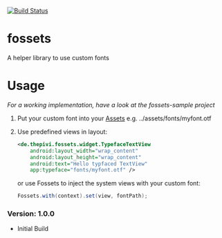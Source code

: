 [![Build Status](https://travis-ci.org/dkiefner/fossets.svg?branch=master)](https://travis-ci.org/dkiefner)
# fossets
A helper library to use custom fonts

# Usage
*For a working implementation, have a look at the fossets-sample project*

1. Put your custom font into your [Assets](https://developer.android.com/tools/projects/index.html#ApplicationModules) e.g. ../assets/fonts/myfont.otf

2.  Use predefined views in layout:
    ``` xml
    <de.thepivi.fossets.widget.TypefaceTextView
        android:layout_width="wrap_content"
        android:layout_height="wrap_content"
        android:text="Hello typfaced TextView"
        app:typeface="fonts/myfont.otf" />
    ```
    
    or use Fossets to inject the system views with your custom font:
    ``` java
    Fossets.with(context).set(view, fontPath);
    ```
    
### Version: 1.0.0

  * Initial Build